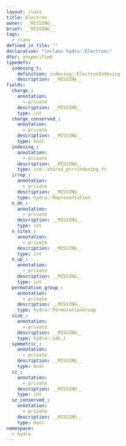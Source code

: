 ```yaml
---
layout: class
title: Electron
owner: __MISSING__
brief: __MISSING__
tags:
  - class
defined_in_file: ""
declaration: "\nclass hydra::Electron;"
dtor: unspecified
typedefs:
  indexing_t:
    definition: indexing::ElectronIndexing
    description: __MISSING__
fields:
  charge_:
    annotation:
      - private
    description: __MISSING__
    type: int
  charge_conserved_:
    annotation:
      - private
    description: __MISSING__
    type: bool
  indexing_:
    annotation:
      - private
    description: __MISSING__
    type: std::shared_ptr<indexing_t>
  irrep_:
    annotation:
      - private
    description: __MISSING__
    type: hydra::Representation
  n_dn_:
    annotation:
      - private
    description: __MISSING__
    type: int
  n_sites_:
    annotation:
      - private
    description: __MISSING__
    type: int
  n_up_:
    annotation:
      - private
    description: __MISSING__
    type: int
  permutation_group_:
    annotation:
      - private
    description: __MISSING__
    type: hydra::PermutationGroup
  size_:
    annotation:
      - private
    description: __MISSING__
    type: hydra::idx_t
  symmetric_:
    annotation:
      - private
    description: __MISSING__
    type: bool
  sz_:
    annotation:
      - private
    description: __MISSING__
    type: int
  sz_conserved_:
    annotation:
      - private
    description: __MISSING__
    type: bool
namespace:
  - hydra
---
```

